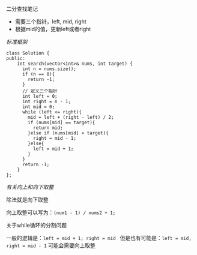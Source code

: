 二分查找笔记

+ 需要三个指针，left, mid, right
+ 根据mid的值，更新left或者right

*标准框架*
```
class Solution {
public:
    int search(vector<int>& nums, int target) {
      int n = nums.size();
      if (n == 0){
        return -1;
      }
      // 定义三个指针
      int left = 0;
      int right = n - 1;
      int mid = 0;
      while (left <= right){
        mid = left + (right - left) / 2;
        if (nums[mid] == target){
          return mid;
        }else if (nums[mid] > target){
          right = mid - 1;
        }else{
          left = mid + 1;
        }
      }
      return -1;
    }
};
```

*有关向上和向下取整*

除法就是向下取整

向上取整可以写为：```(num1 - 1) / nums2 + 1;```


关于while循环的分割问题

一般的逻辑是：```left = mid + 1; right = mid ```
但是也有可能是：```left = mid, right = mid - 1```
可能会需要向上取整